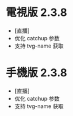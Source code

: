 # 電視版 2.3.8

* [直播]
* 优化 catchup 参数
* 支持 tvg-name 获取

# 手機版 2.3.8

* [直播]
* 优化 catchup 参数
* 支持 tvg-name 获取